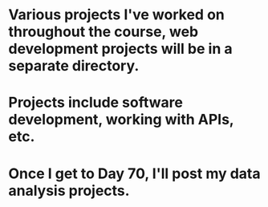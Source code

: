 # Various projects I've worked on throughout the course,  web development projects will be in a separate directory. 
# Projects include software development, working with APIs, etc.
# Once I get to Day 70, I'll post my data analysis projects.
